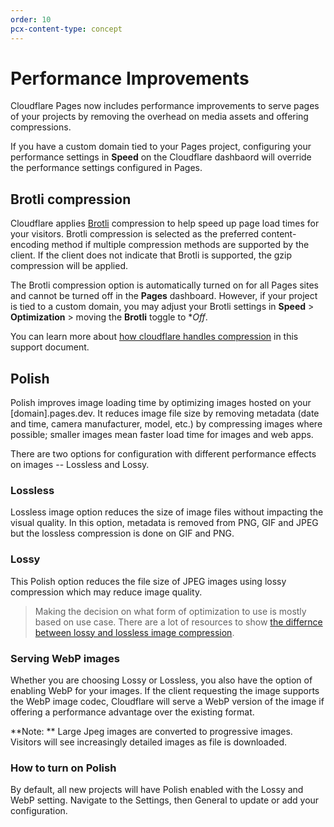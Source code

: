```yaml
---
order: 10
pcx-content-type: concept
---
```


# Performance Improvements

Cloudflare Pages now includes performance improvements to serve pages of your projects by removing the overhead on media assets and offering compressions. 
 
<Aside type="note">

If you have a custom domain tied to your Pages project, configuring your performance settings in **Speed** on the Cloudflare dashbaord will override the performance settings configured in Pages. 

</Aside>

## Brotli compression

Cloudflare applies [Brotli](https://www.brotli.pro/) compression to help speed up page load times for your visitors. Brotli compression is selected as the preferred content-encoding method if multiple compression methods are supported by the client. If the client does not indicate that Brotli is supported, the gzip compression will be applied. 

The Brotli compression option is automatically turned on for all Pages sites and cannot be turned off in the **Pages** dashboard.
However, if your project is tied to a custom domain, you may adjust your Brotli settings in **Speed** > **Optimization** > moving the **Brotli** toggle to **Off*.
 
You can learn more about [how cloudflare handles compression](https://support.cloudflare.com/hc/en-us/articles/200168396-What-will-Cloudflare-compress-) in this support document.

## Polish 

Polish improves image loading time by optimizing images hosted on your [domain].pages.dev. It reduces image file size by removing metadata (date and time, camera manufacturer, model, etc.) by compressing images where possible; smaller images mean faster load time for images and web apps. 
 
There are two options for configuration with different performance effects on images -- Lossless and Lossy.


### Lossless 

Lossless image option reduces the size of image files without impacting the visual quality. In this option, metadata is removed from PNG, GIF and JPEG but the lossless compression is done on GIF and PNG.


### Lossy 

This Polish option reduces the file size of JPEG images using lossy compression which may reduce image quality.

> Making the decision on what form of optimization to use is mostly based on use case. There are a lot of resources to show [the differnce between lossy and lossless image compression](https://imagify.io/blog/lossless-vs-lossy-image-compression/).

### Serving WebP images 

Whether you are choosing Lossy or Lossless, you also have the option of enabling WebP for your images. If the client requesting the image supports the WebP image codec, Cloudflare will serve a WebP version of the image if offering a performance advantage over the existing format. 

<Aside heading="Status Code">

**Note: ** Large Jpeg images are converted to progressive images. Visitors will see increasingly detailed images as file is downloaded. 

</Aside>

### How to turn on Polish
By default, all new projects will have Polish enabled with the Lossy and WebP setting. Navigate to the Settings, then General to update or add your configuration. 